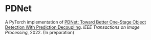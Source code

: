 # PDNet
A PyTorch implementation of [PDNet: Toward Better One-Stage Object Detection With Prediction Decoupling](https://ieeexplore.ieee.org/document/9844453). 
*IEEE Transactions on Image Processing*, 2022. (In preparation)